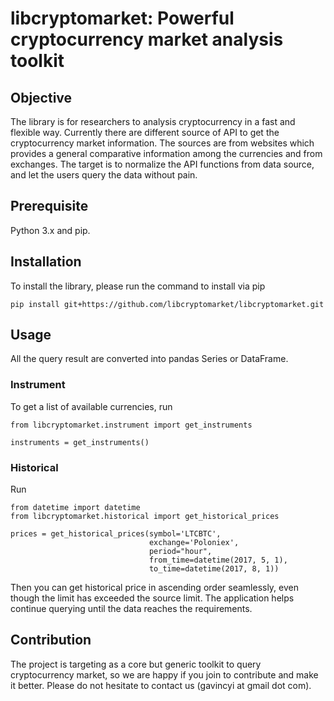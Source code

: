 # libcryptomarket: Powerful cryptocurrency market analysis toolkit

## Objective

The library is for researchers to analysis cryptocurrency in a fast and
flexible way. Currently there are different source of API to get the
cryptocurrency market information. The sources are from websites which provides
a general comparative information among the currencies and from exchanges. The
target is to normalize the API functions from data source, and let the users
query the data without pain.


## Prerequisite

Python 3.x and pip.

## Installation

To install the library, please run the command to install via pip


```
pip install git+https://github.com/libcryptomarket/libcryptomarket.git
```

## Usage

All the query result are converted into pandas Series or DataFrame.

### Instrument

To get a list of available currencies, run

```
from libcryptomarket.instrument import get_instruments

instruments = get_instruments()
```

### Historical

Run

```
from datetime import datetime
from libcryptomarket.historical import get_historical_prices

prices = get_historical_prices(symbol='LTCBTC',
                               exchange='Poloniex',
                               period="hour",
                               from_time=datetime(2017, 5, 1),
                               to_time=datetime(2017, 8, 1))
```

Then you can get historical price in ascending order seamlessly, even though
the limit has exceeded the source limit. The application helps continue
querying until the data reaches the requirements.

## Contribution

The project is targeting as a core but generic toolkit to query cryptocurrency
market, so we are happy if you join to contribute and make it better. Please
do not hesitate to contact us (gavincyi at gmail dot com).